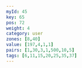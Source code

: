 ```yaml
---
myId: 45
key: 65
pos: 72
weight: 4
category: user
zones: [8,40]
value: [197,4,1,1]
pairs: [1,30,3,1,500,10,5]
tags: [6,11,15,20,25,35,37]
---
```


